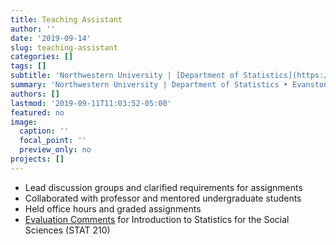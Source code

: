 ```yaml
---
title: Teaching Assistant
author: ''
date: '2019-09-14'
slug: teaching-assistant
categories: []
tags: []
subtitle: 'Northwestern University | [Department of Statistics](https://www.statistics.northwestern.edu/) • Evanston, IL • Sep 2019'
summary: 'Northwestern University | Department of Statistics • Evanston, IL • Sep 2019'
authors: []
lastmod: '2019-09-11T11:03:52-05:00'
featured: no
image:
  caption: ''
  focal_point: ''
  preview_only: no
projects: []
---
```



- Lead discussion groups and clarified requirements for assignments 
- Collaborated with professor and mentored undergraduate students
- Held office hours and graded assignments 
- [Evaluation Comments](CTEC-STAT210-comments.pdf) for Introduction to Statistics for the Social Sciences (STAT 210)  





